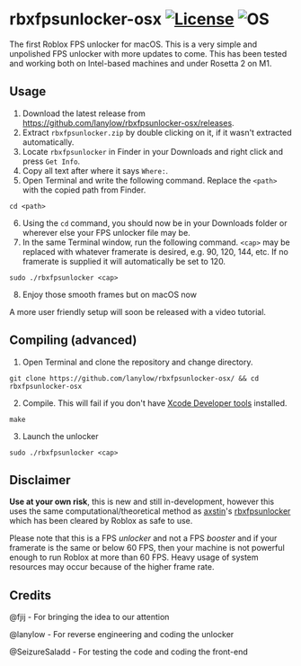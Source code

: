 # rbxfpsunlocker-osx [![License](https://img.shields.io/badge/License-GPL3.0-green.svg)](https://github.com/lanylow/rbxfpsunlocker-osx/blob/main/LICENSE) ![OS](https://img.shields.io/badge/OS-macOS-green.svg)

The first Roblox FPS unlocker for macOS. This is a very simple and unpolished FPS unlocker with more updates to come. This has been tested and working both on Intel-based machines and under Rosetta 2 on M1.

## Usage

1. Download the latest release from https://github.com/lanylow/rbxfpsunlocker-osx/releases.
2. Extract `rbxfpsunlocker.zip` by double clicking on it, if it wasn't extracted automatically.
3. Locate `rbxfpsunlocker` in Finder in your Downloads and right click and press `Get Info`.
4. Copy all text after where it says `Where:`.
5. Open Terminal and write the following command. Replace the `<path>` with the copied path from Finder.

```
cd <path>
```

6. Using the `cd` command, you should now be in your Downloads folder or wherever else your FPS unlocker file may be.
7. In the same Terminal window, run the following command. `<cap>` may be replaced with whatever framerate is desired, e.g. 90, 120, 144, etc. If no framerate is supplied it will automatically be set to 120.

```
sudo ./rbxfpsunlocker <cap>
```

8. Enjoy those smooth frames but on macOS now

A more user friendly setup will soon be released with a video tutorial.

## Compiling (advanced)

1. Open Terminal and clone the repository and change directory.

```
git clone https://github.com/lanylow/rbxfpsunlocker-osx/ && cd rbxfpsunlocker-osx
```

2. Compile. This will fail if you don't have [Xcode Developer tools](https://mac.install.guide/commandlinetools/index.html) installed.

```
make
```

3. Launch the unlocker

```
sudo ./rbxfpsunlocker <cap>
```

## Disclaimer

**Use at your own risk**, this is new and still in-development, however this uses the same computational/theoretical method as [axstin](https://github.com/axstin/)'s [rbxfpsunlocker](https://github.com/axstin/rbxfpsunlocker) which has been cleared by Roblox as safe to use.

Please note that this is a FPS *unlocker* and not a FPS *booster* and if your framerate is the same or below 60 FPS, then your machine is not powerful enough to run Roblox at more than 60 FPS. Heavy usage of system resources may occur because of the higher frame rate.

## Credits

@fjij - For bringing the idea to our attention

@lanylow - For reverse engineering and coding the unlocker

@SeizureSaladd - For testing the code and coding the front-end
